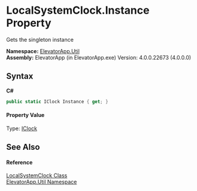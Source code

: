 # LocalSystemClock.Instance Property 
 

Gets the singleton instance

**Namespace:**&nbsp;<a href="N_ElevatorApp_Util">ElevatorApp.Util</a><br />**Assembly:**&nbsp;ElevatorApp (in ElevatorApp.exe) Version: 4.0.0.22673 (4.0.0.0)

## Syntax

**C#**<br />
``` C#
public static IClock Instance { get; }
```


#### Property Value
Type: <a href="T_NodaTime_IClock">IClock</a>

## See Also


#### Reference
<a href="T_ElevatorApp_Util_LocalSystemClock">LocalSystemClock Class</a><br /><a href="N_ElevatorApp_Util">ElevatorApp.Util Namespace</a><br />